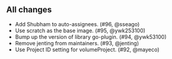 ## All changes

- Add Shubham to auto-assignees. (#96, @sseago)
- Use scratch as the base image. (#95, @ywk253100)
- Bump up the version of library go-plugin. (#94, @ywk53100)
- Remove jenting from maintainers. (#93, @jenting)
- Use Project ID setting for volumeProject. (#92, @mayeco)